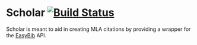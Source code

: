 # Scholar [![Build Status](https://secure.travis-ci.org/noted/scholar.png)](https://travis-ci.org/noted/scholar)

Scholar is meant to aid in creating MLA citations by providing a wrapper for the [EasyBib](http://easybib.com) API.